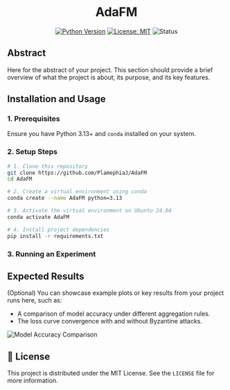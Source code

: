 <h1 align="center">AdaFM</h1>

<div align="center">

[![Python Version](https://img.shields.io/badge/Python-3.13+-blue.svg)](https://www.python.org/)
[![License: MIT](https://img.shields.io/badge/License-MIT-yellow.svg)](https://opensource.org/licenses/MIT)
![Status](https://img.shields.io/badge/status-active-brightgreen.svg)

</div>

## Abstract

Here for the abstract of your project. This section should provide a brief overview of what the project is about, its purpose, and its key features.

## Installation and Usage

### 1. Prerequisites

Ensure you have Python 3.13+ and `conda` installed on your system.

### 2. Setup Steps

```bash
# 1. Clone this repository
git clone https://github.com/PlamephiaJ/AdaFM
cd AdaFM

# 2. Create a virtual environment using conda
conda create --name AdaFM python=3.13

# 3. Activate the virtual environment on Ubuntu 24.04
conda activate AdaFM

# 4. Install project dependencies
pip install -r requirements.txt
```


### 3. Running an Experiment


## Expected Results

(Optional) You can showcase example plots or key results from your project runs here, such as:
* A comparison of model accuracy under different aggregation rules.
* The loss curve convergence with and without Byzantine attacks.

![Model Accuracy Comparison](placeholder_accuracy_plot.png)

## 📄 License

This project is distributed under the MIT License. See the `LICENSE` file for more information.